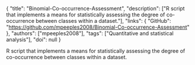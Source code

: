 {
  "title": "Binomial-Co-occurrence-Assessment",
  "description": ["R script that implements a means for statistically assessing the degree of co-occurrence between classes within a dataset."],
  "links": {
    "GitHub": "https://github.com/mpeeples2008/Binomial-Co-occurrence-Assessment"
  },
  "authors": ["mpeeples2008"],
  "tags": ["Quantitative and statistical analysis"],
  "doi": null
}

<!-- Generated by csv2md.R – do not edit by hand -->

R script that implements a means for statistically assessing the degree of co-occurrence between classes within a dataset.